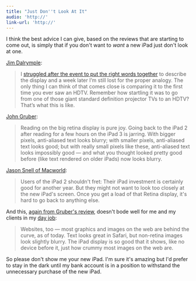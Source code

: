 ```yaml
---
title: "Just Don''t Look At It"
audio: 'http://'
link-url: 'http://'
---
```

<p>I think the best advice I can give, based on the reviews that are starting to come out, is simply that if you don't want to <em>want</em> a new iPad just don't look at one.</p>
<p><a href="http://www.loopinsight.com/2012/03/14/review-ipad-third-generation/">Jim Dalrymple</a>:</p>
<blockquote><p>
  I <a href="http://www.loopinsight.com/2012/03/07/a-few-minutes-with-the-new-ipad/">struggled after the event to put the right words together</a> to describe the display and a week later I’m still lost for the proper analogy. The only thing I can think of that comes close is comparing it to the first time you ever saw an HDTV. Remember how startling it was to go from one of those giant standard definition projector TVs to an HDTV? That’s what this is like.
</p></blockquote>
<p><a href="http://daringfireball.net/2012/03/ipad_3">John Gruber</a>:</p>
<blockquote><p>
  Reading on the big retina display is pure joy. Going back to the iPad 2 after reading for a few hours on the iPad 3 is jarring. With bigger pixels, anti-aliased text looks blurry; with smaller pixels, anti-aliased text looks good; but with really small pixels like these, anti-aliased text looks impossibly good — and what you thought looked pretty good before (like text rendered on older iPads) now looks blurry.
</p></blockquote>
<p><a href="http://www.macworld.com/article/1165849/review_the_third_generation_ipad.html">Jason Snell of Macworld</a>:</p>
<blockquote><p>
  Users of the iPad 2 shouldn't fret: Their iPad investment is certainly good for another year. But they might not want to look too closely at the new iPad's screen. Once you get a load of that Retina display, it's hard to go back to anything else.
</p></blockquote>
<p>And this, <a href="http://daringfireball.net/2012/03/ipad_3">again from Gruber's review</a>, doesn't bode well for me and my clients in my <a href="http://lemonproductions.ca">day job</a>:</p>
<blockquote><p>
  Websites, too — most graphics and images on the web are behind the curve, as of today. Text looks great in Safari, but non-retina images look slightly blurry. The iPad display is so good that it shows, like no device before it, just how crummy most images on the web are.
</p></blockquote>
<p>So please don't show me your new iPad. I'm sure it's amazing but I'd prefer to stay in the dark until my bank account is in a position to withstand the unnecessary purchase of the new iPad.</p>
